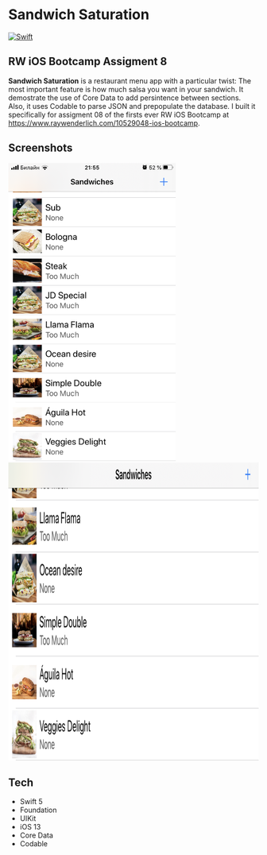 <!-- Header -->
<h1>Sandwich Saturation</h1>

[![Swift](https://img.shields.io/badge/Swift-5.0-orange.svg?longCache=true&style=flat&logo=swift)](https://www.swift.org)

<!-- Body -->
## RW iOS Bootcamp Assigment 8

**Sandwich Saturation**  is a restaurant menu app with a particular twist: The most important feature is how much salsa you want in your sandwich.  It demostrate the use of Core Data to add persintence between sections. Also, it uses Codable to parse JSON and prepopulate the database. I built it specifically for assigment 08 of the firsts ever RW iOS Bootcamp at https://www.raywenderlich.com/10529048-ios-bootcamp.


## Screenshots

<p align="left">
  <kbd><img src="Screenshots/sandwich-ver.png" height="600"></kbd>
  <kbd><img src="Screenshots/sandwich-hor.png" height="600"></kbd>
</p>


<!-- Footer -->
## Tech
- Swift 5
- Foundation
- UIKit
- iOS 13
- Core Data
- Codable
